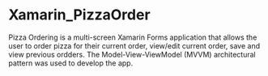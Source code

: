 # Xamarin_PizzaOrder
Pizza Ordering is a multi-screen Xamarin Forms application that allows the user to order pizza for their current order, view/edit current order, save and view previous ordders. The Model-View-ViewModel (MVVM) architectural pattern was used to develop the app.
